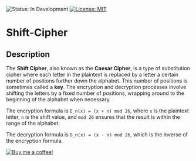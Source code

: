 ![Status: In Development](https://img.shields.io/badge/Status-In%20Development-blue)
[![License: MIT](https://img.shields.io/badge/License-MIT-yellow.svg)](https://opensource.org/licenses/MIT)

# Shift-Cipher

## Description
The **Shift Cipher**, also known as the **Caesar Cipher**, is a type of substitution cipher where each letter in the plaintext is replaced by a letter a certain number of positions further down the alphabet. This number of positions is sometimes called a **key**.
The encryption and decryption processes involve shifting the letters by a fixed number of positions, wrapping around to the beginning of the alphabet when necessary.

The encryption formula is `E_n(x) = (x + n) mod 26`, where `x` is the plaintext letter, `n` is the shift value, and `mod 26` ensures that the result is within the range of the alphabet.

The decryption formula is `D_n(x) = (x - n) mod 26`, which is the inverse of the encryption formula.

[![Buy me a coffee!](https://www.buymeacoffee.com/assets/img/custom_images/orange_img.png)](https://www.buymeacoffee.com/droubarka)
